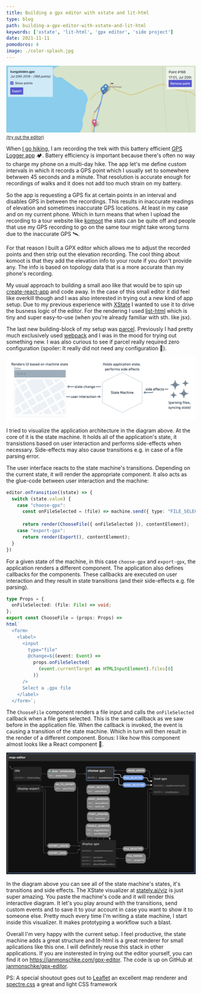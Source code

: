 ```yaml
---
title: Building a gpx editor with xstate and lit-html
type: blog
path: building-a-gpx-editor-with-xstate-and-lit-html
keywords: ['xstate', 'lit-html', 'gpx editor', 'side project']
date: 2021-11-11
pomodoros: 4
image: ./color-splash.jpg
---
```


![GPX editor screenshot](./gpx-editor-screenshot.png)
<small><a href="https://janmonschke.com/gpx-editor" target="_blank">(try out the editor)</a></small>

When [I go hiking](https://aweekinthewoods.com/france/auvergne/), I am recording the trek with this battery efficient [GPS Logger app](https://gpslogger.app/) 🏕. Battery efficiency is important because there's often no way to charge my phone on a multi-day hike. The app let's me define custom intervals in which it records a GPS point which I usually set to somewhere betwwen 45 seconds and a minute. That resolution is accurate enough for recordings of walks and it does not add too much strain on my battery.

So the app is requesting a GPS fix at certain points in an interval and disables GPS in between the recordings. This results in inaccurate readings of elevation and sometimes inaccurate GPS locations. At least in my case and on my current phone. Which in turn means that when I upload the recording to a tour website like [komoot](https://www.komoot.com/user/214500264344) the stats can be quite off and people that use my GPS recording to go on the same tour might take wrong turns due to the inaccurate GPS 🛰.

For that reason I built a GPX editor which allows me to adjust the recorded points and then strip out the elevation recording. The cool thing about komoot is that they add the elevation info to your route if you don't provide any. The info is based on topology data that is a more accurate than my phone's recording.

My usual approach to building a small aoo like that would be to spin up [create-react-app](https://create-react-app.dev/) and code away. In the case of this small editor it did feel like overkill though and I was also interested in trying out a new kind of app setup. Due to my previous experience with [XState](https://xstate.js.org/docs/) I wanted to use it to drive the busness logic of the editor. For the rendering I used [list-html](https://lit-html.polymer-project.org/guide) which is tiny and super easy-to-use (when you're already familiar with sth. like jsx).

The last new building-block of my setup was [parcel](https://parceljs.org/). Previously I had pretty much exclusively used [webpack](https://webpack.js.org/) and I was in the mood for trying out something new. I was also curious to see if parcel really required zero configuration (spoiler: It really did not need any configuration 🎉).

![GPX editor diagram](./gpx-editor-diagram.png)

I tried to visualize the application architecture in the diagram above. At the core of it is the state machine. It holds all of the application's state, it transistions based on user interaction and performs side-effects when necessary. Side-effects may also cause transitions e.g. in case of a file parsing error.

The user interface reacts to the state machine's transitions. Depending on the current state, it will render the appropriate component. It also acts as the glue-code between user interaction and the machine:

```ts
editor.onTransition((state) => {
  switch (state.value) {
    case "choose-gpx":
      const onFileSelected = (file) => machine.send({ type: "FILE_SELECTED", file });

      return render(ChooseFile({ onFileSelected }), contentElement);
    case "export-gpx":
      return render(Export(), contentElement);
  }
})
```

For a given state of the machine, in this case `choose-gpx` and `export-gpx`, the application renders a different component. The application also defines callbacks for the components. These callbacks are executed on user interaction and they result in state transitions (and their side-effects e.g. file parsing).

```ts
type Props = {
  onFileSelected: (file: File) => void;
};
export const ChooseFile = (props: Props) =>
html`
  <form>
    <label>
      <input
        type="file"
        @change=${(event: Event) =>
          props.onFileSelected(
            (event.currentTarget as HTMLInputElement).files[0]
          )}
      />
      Select a .gpx file
    </label>
  </form>`;
```

The `ChooseFile` component renders a file input and calls the `onFileSelected` callback when a file gets selected. This is the same callback as we saw before in the application file. When the callback is invoked, the event is causing a transition of the state machine. Which in turn will then result in the render of a different component. Bonus: I like how this component almost looks like a React component 🎉.

![GPX editor state machine](./gpx-editor-state-machine.png)

In the diagram above you can see all of the state machine's states, it's transitions and side effects. The XState visualizer at [stately.ai/viz](https://stately.ai/viz) is just super amazing. You paste the machine's code and it will render this interactive diagram. It let's you play around with the transitions, send custom events and to save it to your account in case you want to show it to someone else. Pretty much every time I'm writing a state machine, I start inside this visualizer. It makes prototyping a workflow such a blast.

Overall I'm very happy with the current setup. I feel productive, the state machine adds a great structure and lit-html is a great renderer for small aplications like this one. I will definitely reuse this stack in other applications. If you are insterested in trying out the editor yourself, you can find it on https://janmonschke.com/gpx-editor. The code is up on GitHub at [janmonschke/gpx-editor](https://github.com/janmonschke/gpx-editor).

PS: A special shoutout goes out to [Leaflet](https://leafletjs.com/) an excellent map renderer and [spectre.css](https://picturepan2.github.io/spectre/) a great and light CSS framework
